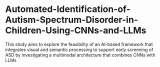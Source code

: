 # Automated-Identification-of-Autism-Spectrum-Disorder-in-Children-Using-CNNs-and-LLMs
This study aims to explore the feasibility of an AI-based framework that integrates visual and semantic processing to support early screening of ASD by investigating a multimodal architecture that combines CNNs with LLMs
